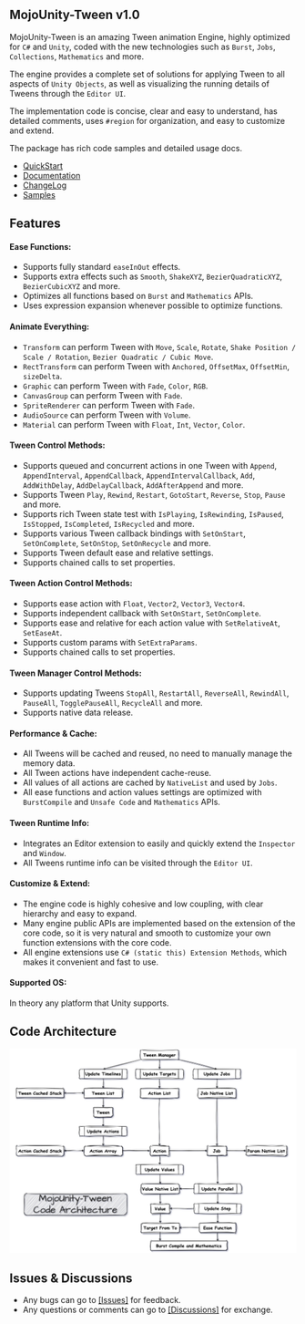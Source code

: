 ## MojoUnity-Tween v1.0

MojoUnity-Tween is an amazing Tween animation Engine, highly optimized for `C#` and `Unity`, coded with the new technologies such as `Burst`, `Jobs`, `Collections`, `Mathematics` and more.

The engine provides a complete set of solutions for applying Tween to all aspects of `Unity Objects`, as well as visualizing the running details of Tweens through the `Editor UI`.

The implementation code is concise, clear and easy to understand, has detailed comments, uses `#region` for organization, and easy to customize and extend.

The package has rich code samples and detailed usage docs.

 * [QuickStart](./Documentation/QuickStart-en.md)
 * [Documentation](./Documentation/Documentation-en.md)
 * [ChangeLog](./Documentation/ChangeLog-en.md)
 * [Samples](./Samples)

## Features

#### Ease Functions:

* Supports fully standard `easeInOut` effects.
* Supports extra effects such as `Smooth`, `ShakeXYZ`, `BezierQuadraticXYZ`, `BezierCubicXYZ` and more.
* Optimizes all functions based on `Burst` and `Mathematics` APIs.
* Uses expression expansion whenever possible to optimize functions.

#### Animate Everything:

* `Transform` can perform Tween with `Move`, `Scale`, `Rotate`, `Shake Position / Scale / Rotation`, `Bezier Quadratic / Cubic Move`.
* `RectTransform` can perform Tween with `Anchored`, `OffsetMax`, `OffsetMin`, `sizeDelta`.
* `Graphic` can perform Tween with `Fade`, `Color`, `RGB`.
* `CanvasGroup` can perform Tween with `Fade`.
* `SpriteRenderer` can perform Tween with `Fade`.
* `AudioSource` can perform Tween with `Volume`.
* `Material` can perform Tween with `Float`, `Int`, `Vector`, `Color`.

#### Tween Control Methods:

* Supports queued and concurrent actions in one Tween with `Append`, `AppendInterval`, `AppendCallback`, `AppendIntervalCallback`, `Add`, `AddWithDelay`, `AddDelayCallback`, `AddAfterAppend` and more.
* Supports Tween `Play`, `Rewind`, `Restart`, `GotoStart`, `Reverse`, `Stop`, `Pause` and more.
* Supports rich Tween state test with `IsPlaying`, `IsRewinding`, `IsPaused`, `IsStopped`, `IsCompleted`, `IsRecycled` and more.
* Supports various Tween callback bindings with `SetOnStart`, `SetOnComplete`, `SetOnStop`, `SetOnRecycle` and more.
* Supports Tween default ease and relative settings.
* Supports chained calls to set properties.

#### Tween Action Control Methods:

* Supports ease action with `Float`, `Vector2`, `Vector3`, `Vector4`.
* Supports independent callback with `SetOnStart`, `SetOnComplete`.
* Supports ease and relative for each action value with `SetRelativeAt`, `SetEaseAt`.
* Supports custom params with `SetExtraParams`.
* Supports chained calls to set properties.

#### Tween Manager Control Methods:

* Supports updating Tweens `StopAll`, `RestartAll`, `ReverseAll`, `RewindAll`, `PauseAll`, `TogglePauseAll`, `RecycleAll` and more.
* Supports native data release.

#### Performance & Cache:

* All Tweens will be cached and reused, no need to manually manage the memory data.
* All Tween actions have independent cache-reuse.
* All values of all actions are cached by `NativeList` and used by `Jobs`.
* All ease functions and action values settings are optimized with `BurstCompile` and `Unsafe Code` and `Mathematics` APIs.

#### Tween Runtime Info:

* Integrates an Editor extension to easily and quickly extend the `Inspector` and `Window`.
* All Tweens runtime info can be visited through the `Editor UI`.

#### Customize & Extend:

* The engine code is highly cohesive and low coupling, with clear hierarchy and easy to expand.
* Many engine public APIs are implemented based on the extension of the core code, so it is very natural and smooth to customize your own function extensions with the core code.
* All engine extensions use `C# (static this) Extension Methods`, which makes it convenient and fast to use.

#### Supported OS:

In theory any platform that Unity supports.

## Code Architecture

![MojoUnity-Tween Code Architecture](./Documentation/CodeArchitecture.png "MojoUnity-Tween Code Architecture")

## Issues & Discussions

* Any bugs can go to [[Issues]](https://github.com/scottcgi/MojoUnity-Tween/issues) for feedback.
* Any questions or comments can go to [[Discussions]](https://github.com/scottcgi/MojoUnity-Tween/discussions) for exchange.
